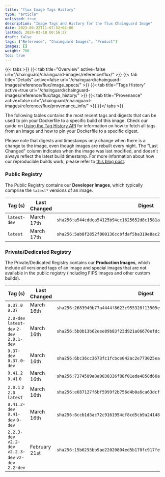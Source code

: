 ```yaml
---
title: "flux Image Tags History"
type: "article"
unlisted: true
description: "Image Tags and History for the flux Chainguard Image"
date: 2023-06-22T11:07:52+02:00
lastmod: 2024-03-18 00:56:27
draft: false
tags: ["Reference", "Chainguard Images", "Product"]
images: []
weight: 700
toc: true
---
```


{{< tabs >}}
{{< tab title="Overview" active=false url="/chainguard/chainguard-images/reference/flux/" >}}
{{< tab title="Details" active=false url="/chainguard/chainguard-images/reference/flux/image_specs/" >}}
{{< tab title="Tags History" active=true url="/chainguard/chainguard-images/reference/flux/tags_history/" >}}
{{< tab title="Provenance" active=false url="/chainguard/chainguard-images/reference/flux/provenance_info/" >}}
{{</ tabs >}}

The following tables contains the most recent tags and digests that can be used to pin your Dockerfile to a specific build of this image. Check our guide on [Using the Tag History API](/chainguard/chainguard-images/using-the-tag-history-api/) for information on how to fetch all tags from an image and how to pin your Dockerfile to a specific digest.

Please note that digests and timestamps only change when there is a change to the image, even though images are rebuilt every night. The "Last Changed" column indicates when the image was last modified, and doesn't always reflect the latest build timestamp. For more information about how our reproducible builds work, please refer to [this blog post](https://www.chainguard.dev/unchained/reproducing-chainguards-reproducible-image-builds).

### Public Registry
The Public Registry contains our **Developer Images**, which typically comprise the `latest*` versions of an image.

| Tag (s)       | Last Changed | Digest                                                                    |
|---------------|--------------|---------------------------------------------------------------------------|
|  `latest-dev` | March 17th   | `sha256:a544cddca54125b94cc1625652d8c1581af4694d97d0c62efd82fa941147dce7` |
|  `latest`     | March 17th   | `sha256:5ab8f2852f800136ccbfdaf5ba310e8ac20df83350d4ea8afc559b30f26c10d0` |


### Private/Dedicated Registry
The Private/Dedicated Registry contains our **Production Images**, which include all versioned tags of an image and special images that are not available in the public registry (including FIPS images and other custom builds).

| Tag (s)                                                 | Last Changed  | Digest                                                                    |
|---------------------------------------------------------|---------------|---------------------------------------------------------------------------|
|  `0.37.0` `0.37`                                        | March 16th    | `sha256:2683949b77a4444f8623c955328f13505e008ef46950cc129d47049a2cddc1c1` |
|  `2.0-dev` `latest-dev` `2-dev` `2.0.1-dev`             | March 16th    | `sha256:5b0b13b62eee89b83f23d921a06670efdcd1ab55044aeab6bf85c54e581285e4` |
|  `0.37-dev` `0.37.0-dev`                                | March 16th    | `sha256:6bc36cc3673fc1fcbce042ac2e773025ea1e1895e7a151b1d870b3e777d9ff19` |
|  `0.41.2` `0.41` `0`                                    | March 16th    | `sha256:7374509a8a0030336f88f01eda4858d66a9f456824b46357e308123d5797e219` |
|  `2.0.1` `2` `2.0` `latest`                             | March 16th    | `sha256:e087127f6bf5999f2b756d4b0a6ca63dcfd3ecabfa5bf0d3d99aacbcc7016192` |
|  `0.41.2-dev` `0.41-dev` `0-dev`                        | March 16th    | `sha256:8ccb1d3ac72c9161954cf8cd5cb9a24148227ffc63a7f568b38cf54e0add48d6` |
|  `2.2.3-dev` `v2.2-dev` `v2.2.3-dev` `v2-dev` `2.2-dev` | February 21st | `sha256:15b6255bb9ae22020804ed5b170fc917fe098da5c788faf0b6ffdf79297c0e0d` |


